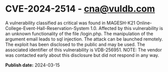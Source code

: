 # CVE-2024-2514 - cna@vuldb.com

A vulnerability classified as critical was found in MAGESH-K21 Online-College-Event-Hall-Reservation-System 1.0. Affected by this vulnerability is an unknown functionality of the file /login.php. The manipulation of the argument email leads to sql injection. The attack can be launched remotely. The exploit has been disclosed to the public and may be used. The associated identifier of this vulnerability is VDB-256951. NOTE: The vendor was contacted early about this disclosure but did not respond in any way.

**Publish date:** 2024-03-15
